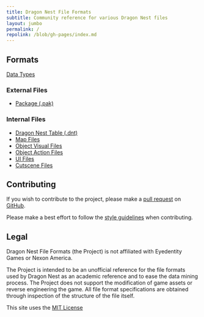 ```yaml
---
title: Dragon Nest File Formats
subtitle: Community reference for various Dragon Nest files
layout: jumbo
permalink: /
repolink: /blob/gh-pages/index.md
---
```


## Formats

[Data Types](datatypes/)

### External Files

 - [Package (.pak)](files/pak/)

### Internal Files

 - [Dragon Nest Table (.dnt)](files/dnt/)
 - [Map Files](files/map/)
 - [Object Visual Files](files/gfx/)
 - [Object Action Files](files/act/)
 - [UI Files](files/ui/)
 - [Cutscene Files](files/dmv/)

## Contributing

If you wish to contribute to the project, please make a [pull request](https://github.com/vincentzhang96/DragonNestFileFormats/pulls) on [GitHub](https://github.com/vincentzhang96/DragonNestFileFormats).

Please make a best effort to follow the [style guidelines](styleguide) when contributing.

## Legal
Dragon Nest File Formats (the Project) is not affiliated with Eyedentity Games or Nexon America.

The Project is intended to be an unofficial reference for the file formats used by Dragon Nest as an academic reference and to ease the data mining process. The Project does not support the modification of game assets or reverse engineering the game. All file format specifications are obtained through inspection of the structure of the file itself.

This site uses the [MIT License](https://github.com/vincentzhang96/DragonNestFileFormats/blob/gh-pages/LICENSE)
